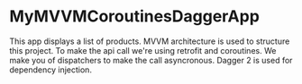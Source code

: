 # MyMVVMCoroutinesDaggerApp

This app displays a list of products. MVVM architecture is used to structure this project. To make the api call we're using retrofit and coroutines. We make you of dispatchers
to make the call asyncronous. Dagger 2 is used for dependency injection.

